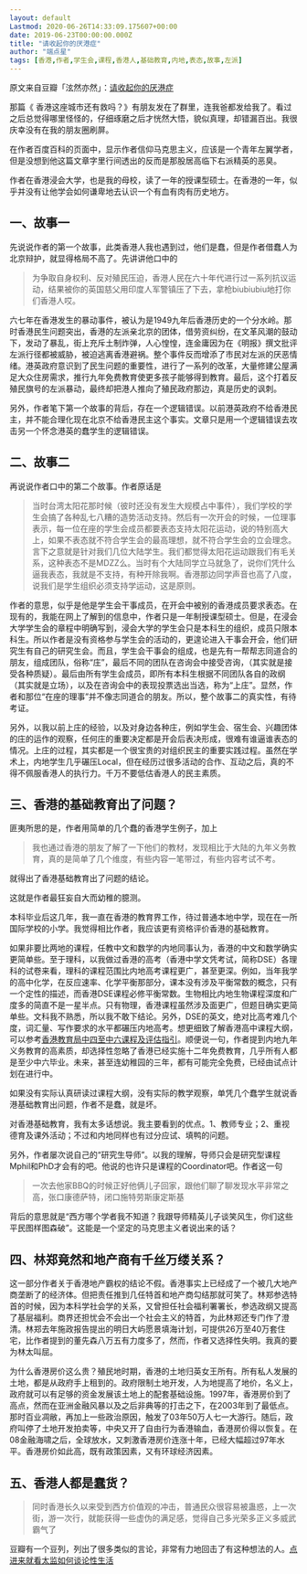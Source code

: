 ```yaml
---
layout: default
Lastmod: 2020-06-26T14:33:09.175607+00:00
date: 2019-06-23T00:00:00.000Z
title: "请收起你的厌港症"
author: "端点星"
tags: [香港,作者,学生会,课程,香港人,基础教育,内地,表态,故事,左派]
---
```


原文来自豆瓣「泫然亦然」：[请收起你的厌港症](https://www.douban.com/note/723504563/)

那篇《 香港这座城市还有救吗？》有朋友发在了群里，连我爸都发给我了。看过之后总觉得哪里怪怪的，仔细琢磨之后才恍然大悟，貌似真理，却错漏百出。我很庆幸没有在我的朋友圈刷屏。

在作者百度百科的页面中，显示作者信仰马克思主义，应该是一个青年左翼学者，但是没想到他这篇文章字里行间透出的反而是那股居高临下右派精英的恶臭。

作者在香港浸会大学，也是我的母校，读了一年的授课型硕士。在香港的一年，似乎并没有让他学会如何谦卑地去认识一个有血有肉有历史地方。

一、故事一
-----

先说说作者的第一个故事，此类香港人我也遇到过，他们是蠢，但是作者借蠢人为北京辩护，就显得格局不高了。先讲讲他口中的

> 为争取自身权利、反对殖民压迫，香港人民在六十年代进行过一系列抗议运动，结果被你的英国慈父用印度人军警镇压了下去，拿枪biubiubiu地打你们香港人哎。

六七年在香港发生的暴动事件，被认为是1949九年后香港历史的一个分水岭。那时香港民生问题突出，香港的左派亲北京的团体，借劳资纠纷，在文革风潮的鼓动下，发动了暴乱，街上充斥土制炸弹，人心惶惶，连金庸因为在《明报》撰文批评左派行径都被威胁，被迫逃离香港避祸。整个事件反而增添了市民对左派的厌恶情绪。港英政府意识到了民生问题的重要性，进行了一系列的改革，大量修建公屋满足大众住房需求，推行九年免费教育使更多孩子能够得到教育。最后，这个打着反殖民旗号的左派暴动，最终却把港人推向了殖民政府那边，真是历史的讽刺。

另外，作者笔下第一个故事的背后，存在一个逻辑错误。以前港英政府不给香港民主，并不能合理化现在北京不给香港民主这个事实。文章只是用一个逻辑错误去攻击另一个怀念港英的蠢学生的逻辑错误。

二、故事二
-----

再说说作者口中的第二个故事。作者原话是

> 当时台湾太阳花那时候（彼时还没有发生大规模占中事件），我们学校的学生会搞了各种乱七八糟的造势活动支持。然后有一次开会的时候，一位理事表示，每一位在座的学生会成员都要表态支持太阳花运动，说的特别高大上，如果不表态就不符合学生会的最高理想，就不符合学生会的立会理念。言下之意就是针对我们几位大陆学生。我们都觉得太阳花运动跟我们有毛关系，这种表态不是MDZZ么。当时有个大陆同学立马就急了，说你们凭什么逼我表态，我就是不支持，有种开除我啊。香港那边同学声音也高了八度，说我们是学生组织必须支持学运动，这是原则。

作者的意思，似乎是他是学生会干事成员，在开会中被别的香港成员要求表态。在现有的，我能在网上了解到的信息中，作者只是一年制授课型硕士。但是，在浸会大学学生会的章程中明确写到，浸会大学的学生会只是本科生的组织，成员只限本科生。所以作者是没有资格参与学生会的活动的，更遑论进入干事会开会，他们研究生有自己的研究生会。而且，学生会干事会的组成，也是先有一帮帮志同道合的朋友，组成团队，俗称“庄”，最后不同的团队在咨询会中接受咨询，（其实就是接受各种质疑）。最后由所有学生会成员，即所有本科生根据不同团队各自的政纲（其实就是立场），以及在咨询会中的表现投票选出当选，称为“上庄”。显然，作者和那位“在座的理事”并不像志同道合的朋友。所以，整个故事二的真实性，有待考证。

另外，以我以前上庄的经验，以及对身边各种庄，例如学生会、宿生会、兴趣团体的庄的运作的观察，任何庄的重要决定都是开会后表决形成，很难有谁逼谁表态的情况。上庄的过程，其实都是一个很宝贵的对组织民主的重要实践过程。虽然在学术上，内地学生几乎碾压Local，但在经历过很多活动的合作、互动之后，真的不得不佩服香港人的执行力。千万不要低估香港人的民主素质。

三、香港的基础教育出了问题？
--------------

匪夷所思的是，作者用简单的几个蠢的香港学生例子，加上

> 我也通过香港的朋友了解了一下他们的教材，发现相比于大陆的九年义务教育，真的是简单了几个维度，有些内容一笔带过，有些内容考试不考。

就得出了香港基础教育出了问题的结论。

这就是作者最狂妄自大而幼稚的臆测。

本科毕业后这几年，我一直在香港的教育界工作，待过普通本地中学，现在在一所国际学校的小学。我觉得相比作者，我应该更有资格评价香港的基础教育。

如果非要比两地的课程，任教中文和数学的内地同事认为，香港的中文和数学确实更简单些。至于理科，以我做过香港的高考（香港中学文凭考试，简称DSE）各理科的试卷来看，理科的课程范围比内地高考课程更广，甚至更深。例如，当年我学的高中化学，在反应速率、化学平衡那部分，课本没有涉及平衡常数的概念，只有一个定性的描述，而香港DSE课程必修平衡常数。生物相比内地生物课程深度和广度多的简直不是一星半点。只有物理，香港课程虽然涉及面更广，但题目确实更简单些。文科我不熟悉，所以我不敢下结论。另外，DSE的英文，绝对比高考难几个度，词汇量、写作要求的水平都碾压内地高考。想更细致了解香港高中课程大纲，可以参考[香港教育局中四至中六课程及评估指引](https://334.edb.hkedcity.net/new/tc/curriculum.php)。顺便说一句，作者提到内地九年义务教育的高素质，却选择性忽略了香港已经实施十二年免费教育，几乎所有人都是至少中六毕业。未来，甚至连幼稚园的三年，都有可能完全免费，已经由试点计划在进行中。

如果没有实际认真研读过课程大纲，没有实际的教学观察，单凭几个蠢学生就说香港基础教育出问题，作者不是蠢，就是坏。

对香港基础教育，我有太多话想说。我主要看到的优点。1、教师专业；2、重视德育及课外活动；不过和内地同样也有过分应试、填鸭的问题。

另外，作者屡次说自己的“研究生导师”。以我的理解，导师只会是研究型课程Mphil和PhD才会有的吧。他说的也许只是课程的Coordinator吧。作者这一句

> 一次去他家BBQ的时候正好他俩儿子回家，跟他们聊了聊发现水平非常之高，张口康德萨特，闭口施特劳斯康定斯基

背后的意思就是“西方哪个学者我不知道？我跟导师精英儿子谈笑风生，你们这些平民图样图森破”。这能是一个坚定的马克思主义者说出来的话？

四、林郑竟然和地产商有千丝万缕关系？
------------------

这一部分作者关于香港地产霸权的结论不假。香港事实上已经成了一个被几大地产商垄断了的经济体。但把责任推到几任特首和地产商勾结那就可笑了。林郑参选特首的时候，因为本科学社会学的关系，又曾担任社会福利署署长，参选政纲又提高了基层福利。商界还担忧会不会出一个社会主义的特首，为此林郑还专门作了澄清。林郑去年施政报告提出的明日大屿愿景填海计划，可提供26万至40万套住宅，比作者提到的董先森八万五有力度多了，然而，作者又选择性失明。我真的要为林太叫屈。

为什么香港房价这么贵？殖民地时期，香港的土地归英女王所有。所有私人发展的土地，都是从政府手上租到的。政府限制土地开发，人为地提高了地价，名义上，政府就可以有足够的资金发展该土地上的配套基础设施。1997年，香港房价到了高点，然而在亚洲金融风暴以及之后非典等的打击之下，在2003年到了最低点。那时百业凋敝，再加上一些政治原因，触发了03年50万人七一大游行。随后，政府叫停了土地开发拍卖等，中央又开了自由行为香港输血，香港房价得以恢复。在08金融海啸之后，全球放水，又刺激香港房价连涨十年，已经大幅超过97年水平。香港房价如此高，既有政策因素，又有环球经济因素。

五、香港人都是蠢货？
----------

> 同时香港长久以来受到西方价值观的冲击，普通民众很容易被蛊惑，上一次街，游一次行，就能获得一些虚伪的满足感，觉得自己多光荣多正义多威武霸气了

豆瓣有一个豆列，列出了很多类似的言论，非常有力地回击了有这种想法的人。[点进来就看太监如何谈论性生活](https://www.douban.com/doulist/113479417/)

